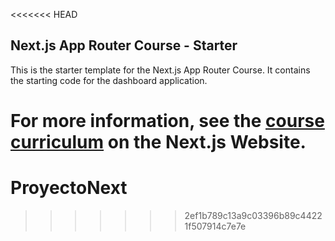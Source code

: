 <<<<<<< HEAD
## Next.js App Router Course - Starter

This is the starter template for the Next.js App Router Course. It contains the starting code for the dashboard application.

For more information, see the [course curriculum](https://nextjs.org/learn) on the Next.js Website.
=======
# ProyectoNext
>>>>>>> 2ef1b789c13a9c03396b89c44221f507914c7e7e
